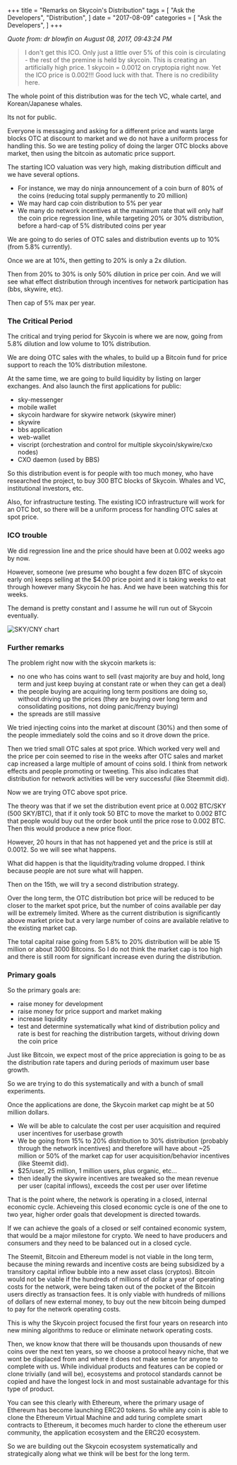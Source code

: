 +++
title = "Remarks on Skycoin's Distribution"
tags = [
    "Ask the Developers",
    "Distribution",
]
date = "2017-08-09"
categories = [
    "Ask the Developers",
]
+++

*Quote from: dr blowfin on August 08, 2017, 09:43:24 PM*

> I don't get this ICO.
Only just a little over 5% of this coin is circulating - the rest of the premine is held by skycoin.
This is creating an artificially high price.
1 skycoin = 0.0012 on cryptopia right now.
Yet the ICO price is 0.002!!!
Good luck with that.
There is no credibility here.

The whole point of this distribution was for the tech VC, whale cartel, and Korean/Japanese whales.

Its not for public.

Everyone is messaging and asking for a different price and wants large blocks OTC at discount to  market and we do not have a uniform process for handling this. So we are testing policy of doing the larger OTC blocks above market, then using the bitcoin as automatic price support.

The starting ICO valuation was very high, making distribution difficult and we have several options.

- For instance, we may do ninja announcement of a coin burn of 80% of the coins (reducing total supply permanently to 20 million)
- We may hard cap coin distribution to 5% per year
- We many do network incentives at the maximum rate that will only half the coin price regression line, while targeting 20% or 30% distribution, before a hard-cap of 5% distributed coins per year

We are going to do series of OTC sales and distribution events up to 10% (from 5.8% currently).

Once we are at 10%, then getting to 20% is only a 2x dilution.

Then from 20% to 30% is only 50% dilution in price per coin. And we will see what effect distribution through incentives for network participation has (bbs, skywire, etc).

Then cap of 5% max per year.

### The Critical Period

The critical and trying period for Skycoin is where we are now, going from 5.8% dilution and low volume to 10% distribution.

We are doing OTC sales with the whales, to build up a Bitcoin fund for price support to reach the 10% distribution milestone.

At the same time, we are going to build liquidity by listing on larger exchanges. And also launch the first applications for public:

- sky-messenger
- mobile wallet
- skycoin hardware for skywire network (skywire miner)
- skywire
- bbs application
- web-wallet
- viscript (orchestration and control for multiple skycoin/skywire/cxo nodes)
- CXO daemon (used by BBS)

So this distribution event is for people with too much money, who have researched the project, to buy 300 BTC blocks of Skycoin. Whales and VC, institutional investors, etc.

Also, for infrastructure testing. The existing ICO infrastructure will work for an OTC bot, so there will be a uniform process for handling OTC sales at spot price.

### ICO trouble

We did regression line and the price should have been at 0.002 weeks ago by now.

However, someone (we presume who bought a few dozen BTC of skycoin early on) keeps selling at the $4.00 price point and it is taking weeks to eat through however many Skycoin he has. And we have been watching this for weeks.

The demand is pretty constant and I assume he will run out of Skycoin eventually.

![SKY/CNY chart](https://i.imgur.com/htVlc3H.png)

### Further remarks

The problem right now with the skycoin markets is:

- no one who has coins want to sell (vast majority are buy and hold, long term and just keep buying at constant rate or when they can get a deal)
- the people buying are acquiring long term positions are doing so, without driving up the prices (they are buying over long term and consolidating positions, not doing panic/frenzy buying)
- the spreads are still massive

We tried injecting coins into the market at discount (30%) and then some of the people immediately sold the coins and so it drove down the price.

Then we tried small OTC sales at spot price. Which worked very well and the price per coin seemed to rise in the weeks after OTC sales and market cap increased a large multiple of amount of coins sold. I think from network effects and people promoting or tweeting. This also indicates that distribution for network activities will be very successful (like Steemmit did).

Now we are trying OTC above spot price.

The theory was that if we set the distribution event price at 0.002 BTC/SKY (500 SKY/BTC), that if it only took 50 BTC to move the market to 0.002 BTC that people would buy out the order book until the price rose to 0.002 BTC. Then this would produce a new price floor.

However, 20 hours in that has not happened yet and the price is still at 0.0012. So we will see what happens.

What did happen is that the liquidity/trading volume dropped. I think because people are not sure what will happen.

Then on the 15th, we will try a second distribution strategy.

Over the long term, the OTC distribution bot price will be reduced to be closer to the market spot price, but the number of coins available per day will be extremely limited. Where as the current distribution is significantly above market price but a very large number of coins are available relative to the existing market cap.

The total capital raise going from 5.8% to 20% distribution will be able 15 million or about 3000 Bitcoins. So I do not think the market cap is too high and there is still room for significant increase even during the distribution.

### Primary goals

So the primary goals are:

- raise money for development
- raise money for price support and market making
- increase liquidity
- test and determine systematically what kind of distribution policy and rate is best for reaching the distribution targets, without driving down the coin price

Just like Bitcoin, we expect most of the price appreciation is going to be as the distribution rate tapers and during periods of maximum user base growth.

So we are trying to do this systematically and with a bunch of small experiments.

Once the applications are done, the Skycoin market cap might be at 50 million dollars.

- We will be able to calculate the cost per user acquisition and required user incentives for userbase growth
- We be going from 15% to 20% distribution to 30% distribution (probably through the network incentives) and therefore will have about ~25 million or 50% of the market cap for user acquisition/behavior incentives (like Steemit did).
- $25/user, 25 million, 1 million users, plus organic, etc...
- then ideally the skywire incentives are tweaked so the mean revenue per user (capital inflows), exceeds the cost per user over lifetime

That is the point where, the network is operating in a closed, internal economic cycle. Achieveing this closed economic cycle is one of the one to two year, higher order goals that development is directed towards.

If we can achieve the goals of a closed or self contained economic system, that would be a major milestone for crypto. We need to have producers and consumers and they need to be balanced out in a closed cycle.

The Steemit, Bitcoin and Ethereum model is not viable in the long term, because the mining rewards and incentive costs are being subsidized by a transitory capital inflow bubble into a new asset class (cryptos). Bitcoin would not be viable if the hundreds of millions of dollar a year of operating costs for the network, were being taken out of the pocket of the Bitcoin users directly as transaction fees. It is only viable with hundreds of millions of dollars of new external money, to buy out the new bitcoin being dumped to pay for the network operating costs.

This is why the Skycoin project focused the first four years on research into new mining algorithms to reduce or eliminate network operating costs.

Then, we know know that there will be thousands upon thousands of new coins over the next ten years, so we choose a protocol heavy niche, that we wont be displaced from and where it does not make sense for anyone to complete with us. While individual products and features can be copied or clone trivially (and will be), ecosystems and protocol standards cannot be copied and have the longest lock in and most sustainable advantage for this type of product.

You can see this clearly with Ethereum, where the primary usage of Ethereum has become launching ERC20 tokens. So while any coin is able to clone the Ethereum Virtual Machine and add turing complete smart contracts to Ethereum, it becomes much harder to clone the ethereum user community, the application ecosystem and the ERC20 ecosystem.

So we are building out the Skycoin ecosystem systematically and strategically along what we think will be best for the long term.
